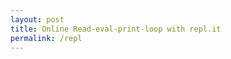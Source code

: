 ```yaml
---
layout: post
title: Online Read-eval-print-loop with repl.it
permalink: /repl
---
```


<!-- API of repl.it is deprecated. They are workong on a new one. -->
<!-- for more information, see https://repl.it/site/api -->
